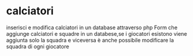 # calciatori
inserisci e modifica calciatori in un database attraverso php
Form che aggiunge calciatori e squadre in un databese,se i giocatori esistono viene aggiunta solo la squadra e viceversa
è anche possibile modificare la squadra di ogni giocatore
